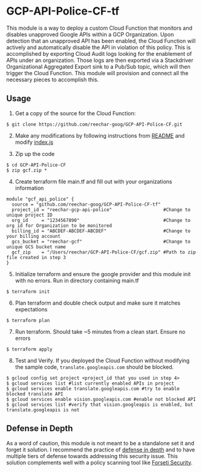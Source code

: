# GCP-API-Police-CF-tf

This module is a way to deploy a custom Cloud Function that monitors and disables unapproved Google APIs within a GCP Organization. Upon detection that an unapproved API has been enabled, the Cloud Function will actively and automatically disable the API in violation of this policy. This is accomplished by exporting Cloud Audit logs looking for the enablement of APIs under an organization. Those logs are then exported via a Stackdriver Organizational Aggregated Export sink to a Pub/Sub topic, which will then trigger the Cloud Function. This module will provision and connect all the necessary pieces to accomplish this.

## Usage

1. Get a copy of the source for the Cloud Function:
```shell
$ git clone https://github.com/reechar-goog/GCP-API-Police-CF.git
```

2. Make any modifications by following instructions from [README](https://github.com/reechar-goog/GCP-API-Police-CF/blob/master/README.md) and modify [index.js](https://github.com/reechar-goog/GCP-API-Police-CF/blob/master/index.js) 

3. Zip up the code
```shell
$ cd GCP-API-Police-CF
$ zip gcf.zip *
```

4. Create terraform file main.tf and fill out with your organizations information

```hcl
module "gcf_api_police" {
  source = "github.com/reechar-goog/GCP-API-Police-CF-tf"
  project_id = "reechar-gcp-api-police"                   #Change to unique project ID
  org_id     = "1234567890"                               #Change to org id for Organization to be monitored
  billing_id = "ABCDEF-ABCDEF-ABCDEF"                     #Change to your billing account
  gcs_bucket = "reechar-gcf"                              #Change to unique GCS bucket name
  gcf_zip    = "/Users/reechar/GCP-API-Police-CF/gcf.zip" #Path to zip file created in step 3
}

```
5. Initialize terraform and ensure the google provider and this module init with no errors. Run in directory containing main.tf
```shell
$ terraform init
```

6. Plan terraform and double check output and make sure it matches expectations
```shell
$ terraform plan
```
7. Run terraform. Should take ~5 minutes from a clean start. Ensure no errors
```shell
$ terraform apply
```

8. Test and Verify. If you deployed the Cloud Function without modifying the sample code, `translate.googleapis.com` should be blocked. 
```shell
$ gcloud config set project <project_id that you used in step 4>
$ gcloud services list #list currently enabled APIs in project
$ gcloud services enable translate.googleapis.com #try to enable blocked translate API
$ gcloud services enable vision.googleapis.com #enable not blocked API
$ gcloud services list #verify that vision.googleapis is enabled, but translate.googleapis is not
```
## Defense in Depth

As a word of caution, this module is not meant to be a standalone set it and forget it solution. I recommend the practice of [defense in depth](https://en.wikipedia.org/wiki/Defense_in_depth_(computing)) and to have multiple tiers of defense towards addressing this security issue. This solution complements well with a policy scanning tool like [Forseti Security](https://forsetisecurity.org/).


